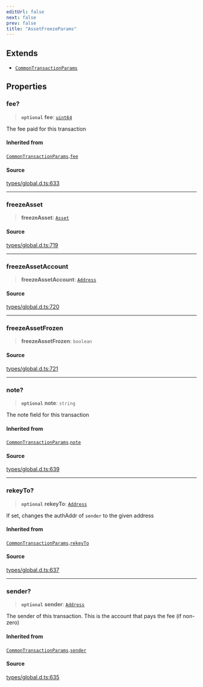 ```yaml
---
editUrl: false
next: false
prev: false
title: "AssetFreezeParams"
---
```


## Extends

- [`CommonTransactionParams`](CommonTransactionParams.md)

## Properties

### fee?

> **`optional`** **fee**: [`uint64`](../type-aliases/uint64.md)

The fee paid for this transaction

#### Inherited from

[`CommonTransactionParams`](CommonTransactionParams.md).[`fee`](CommonTransactionParams.md#fee)

#### Source

[types/global.d.ts:633](https://github.com/algorandfoundation/tealscript/blob/18ba30a9/types/global.d.ts#L633)

***

### freezeAsset

> **freezeAsset**: [`Asset`](../classes/Asset.md)

#### Source

[types/global.d.ts:719](https://github.com/algorandfoundation/tealscript/blob/18ba30a9/types/global.d.ts#L719)

***

### freezeAssetAccount

> **freezeAssetAccount**: [`Address`](../classes/Address.md)

#### Source

[types/global.d.ts:720](https://github.com/algorandfoundation/tealscript/blob/18ba30a9/types/global.d.ts#L720)

***

### freezeAssetFrozen

> **freezeAssetFrozen**: `boolean`

#### Source

[types/global.d.ts:721](https://github.com/algorandfoundation/tealscript/blob/18ba30a9/types/global.d.ts#L721)

***

### note?

> **`optional`** **note**: `string`

The note field for this transaction

#### Inherited from

[`CommonTransactionParams`](CommonTransactionParams.md).[`note`](CommonTransactionParams.md#note)

#### Source

[types/global.d.ts:639](https://github.com/algorandfoundation/tealscript/blob/18ba30a9/types/global.d.ts#L639)

***

### rekeyTo?

> **`optional`** **rekeyTo**: [`Address`](../classes/Address.md)

If set, changes the authAddr of `sender` to the given address

#### Inherited from

[`CommonTransactionParams`](CommonTransactionParams.md).[`rekeyTo`](CommonTransactionParams.md#rekeyto)

#### Source

[types/global.d.ts:637](https://github.com/algorandfoundation/tealscript/blob/18ba30a9/types/global.d.ts#L637)

***

### sender?

> **`optional`** **sender**: [`Address`](../classes/Address.md)

The sender of this transaction. This is the account that pays the fee (if non-zero)

#### Inherited from

[`CommonTransactionParams`](CommonTransactionParams.md).[`sender`](CommonTransactionParams.md#sender)

#### Source

[types/global.d.ts:635](https://github.com/algorandfoundation/tealscript/blob/18ba30a9/types/global.d.ts#L635)
